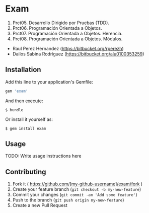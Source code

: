 # Exam

1. Prct05. Desarrollo Dirigido por Pruebas (TDD).
2. Prct06. Programación Orientada a Objetos.
3. Prct07. Programación Orientada a Objetos. Herencia.
4. Prct08. Programación Orientada a Objetos. Módulos.

* Raul Perez Hernandez (https://bitbucket.org/rperezh)
* Dailos Sabina Rodríguez (https://bitbucket.org/alu0100353259)

## Installation

Add this line to your application's Gemfile:

```ruby
gem 'exam'
```

And then execute:

    $ bundle

Or install it yourself as:

    $ gem install exam

## Usage

TODO: Write usage instructions here

## Contributing

1. Fork it ( https://github.com/[my-github-username]/exam/fork )
2. Create your feature branch (`git checkout -b my-new-feature`)
3. Commit your changes (`git commit -am 'Add some feature'`)
4. Push to the branch (`git push origin my-new-feature`)
5. Create a new Pull Request
